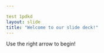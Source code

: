 ```yaml
---

test 1pdkd
layout: slide
title: "Welcome to our slide deck!"
---
```


Use the right arrow to begin!
